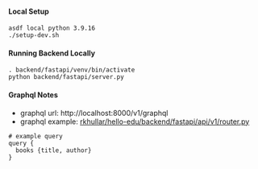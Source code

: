 #### Local Setup
```shell
asdf local python 3.9.16
./setup-dev.sh
```

#### Running Backend Locally
```shell
. backend/fastapi/venv/bin/activate
python backend/fastapi/server.py
```

#### Graphql Notes
- graphql url: http://localhost:8000/v1/graphql
- graphql example: [rkhullar/hello-edu/backend/fastapi/api/v1/router.py][graphql-router]

```text
# example query
query {
  books {title, author}
}
```

[graphql-router]: https://github.com/rkhullar/hello-edu/blob/main/backend/fastapi/api/v1/router.py
